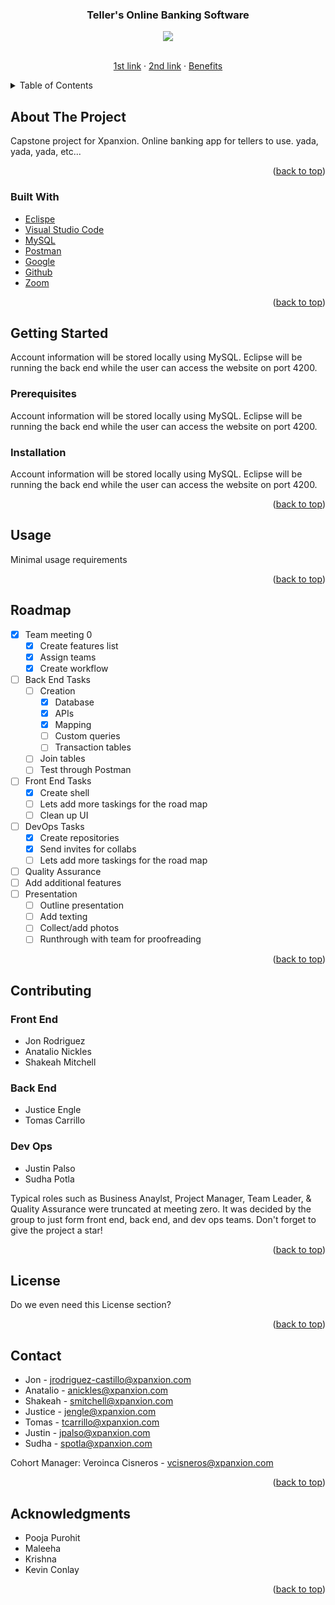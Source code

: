 # <div id="top"></div>
<br />
<div align="center">

<h3 align="center">Teller's Online Banking Software</h3>
  <img src="https://www.techfunnel.com/wp-content/uploads/2019/07/12-Digital-Banking-Challenges-and-Opportunities-For-the-Banking-Industry-1.png">

  <p align="center">
    <br />
    <a href="https://www.google.com/search?q=hi+alex!&sxsrf=APq-WBveHwk7TQkUhLdjIJ-ZS-DF2I0wTQ:1649436844712&source=lnms&tbm=isch&sa=X&ved=2ahUKEwiMmNWJ94T3AhXNkmoFHVejA_cQ_AUoAXoECAIQAw&biw=1920&bih=899&dpr=1">1st link</a>
    ·
    <a href="https://movitees.com/shop2/evil-corp-t-shirt">2nd link</a>
    ·
    <a href="https://www.thebalance.com/three-advantages-of-online-banking-2385804">Benefits</a>
  </p>
</div>



<details>
  <summary>Table of Contents</summary>
  <ol>
    <li>
      <a href="#about-the-project">About The Project</a>
      <ul>
        <li><a href="#built-with">Built With</a></li>
      </ul>
    </li>
    <li>
      <a href="#getting-started">Getting Started</a>
      <ul>
        <li><a href="#prerequisites">Prerequisites</a></li>
        <li><a href="#installation">Installation</a></li>
      </ul>
    </li>
    <li><a href="#usage">Usage</a></li>
    <li><a href="#roadmap">Roadmap</a></li>
    <li><a href="#contributing">Contributing</a></li>
    <li><a href="#license">License</a></li>
    <li><a href="#contact">Contact</a></li>
    <li><a href="#acknowledgments">Acknowledgments</a></li>
  </ol>
</details>


## About The Project

 Capstone project for Xpanxion. Online banking app for tellers to use. yada, yada, yada, etc...


<p align="right">(<a href="#top">back to top</a>)</p>

### Built With

* [Eclispe](https://www.eclipse.org/ide/)
* [Visual Studio Code](https://code.visualstudio.com/)
* [MySQL](https://www.mysql.com/)
* [Postman](https://www.postman.com/)
* [Google](https://www.google.com/)
* [Github](https://github.com/)
* [Zoom](https://zoom.us/)

<p align="right">(<a href="#top">back to top</a>)</p>




## Getting Started

Account information will be stored locally using MySQL. Eclipse will be running the back end while the user can access the website on port 4200.

### Prerequisites

Account information will be stored locally using MySQL. Eclipse will be running the back end while the user can access the website on port 4200.


### Installation

Account information will be stored locally using MySQL. Eclipse will be running the back end while the user can access the website on port 4200.

<p align="right">(<a href="#top">back to top</a>)</p>




## Usage

Minimal usage requirements

<p align="right">(<a href="#top">back to top</a>)</p>




## Roadmap

- [X] Team meeting 0
    - [X] Create features list
    - [X] Assign teams
    - [X] Create workflow
- [ ] Back End Tasks
    - [ ] Creation
      - [X] Database
      - [X] APIs
      - [X] Mapping
      - [ ] Custom queries 
      - [ ] Transaction tables
    - [ ] Join tables
    - [ ] Test through Postman
- [ ] Front End Tasks
    - [X] Create shell
    - [ ] Lets add more taskings for the road map
    - [ ] Clean up UI
- [ ] DevOps Tasks
    - [X] Create repositories
    - [X] Send invites for collabs
    - [ ] Lets add more taskings for the road map
- [ ] Quality Assurance
- [ ] Add additional features
- [ ] Presentation
     - [ ] Outline presentation
     - [ ] Add texting
     - [ ] Collect/add photos
     - [ ] Runthrough with team for proofreading

<p align="right">(<a href="#top">back to top</a>)</p>




## Contributing

### Front End
* Jon Rodriguez
* Anatalio Nickles
* Shakeah Mitchell


### Back End
* Justice Engle
* Tomas Carrillo

### Dev Ops
* Justin Palso
* Sudha Potla

Typical roles such as Business Anaylst, Project Manager, Team Leader, & Quality Assurance were truncated at meeting zero. It was decided by the group to just form front end, back end, and dev ops teams. 
Don't forget to give the project a star!

<p align="right">(<a href="#top">back to top</a>)</p>


## License

Do we even need this License section?

<p align="right">(<a href="#top">back to top</a>)</p>


## Contact

* Jon - jrodriguez-castillo@xpanxion.com
* Anatalio - anickles@xpanxion.com
* Shakeah - smitchell@xpanxion.com
* Justice - jengle@xpanxion.com
* Tomas - tcarrillo@xpanxion.com
* Justin - jpalso@xpanxion.com
* Sudha - spotla@xpanxion.com

Cohort Manager: Veroinca Cisneros - vcisneros@xpanxion.com




<p align="right">(<a href="#top">back to top</a>)</p>



## Acknowledgments

* Pooja Purohit
* Maleeha
* Krishna
* Kevin Conlay

<p align="right">(<a href="#top">back to top</a>)</p>
